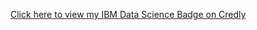 [Click here to view my IBM Data Science Badge on Credly](https://www.credly.com/badges/0b981eb4-bd22-4400-ab01-40f222442974/public_url)
